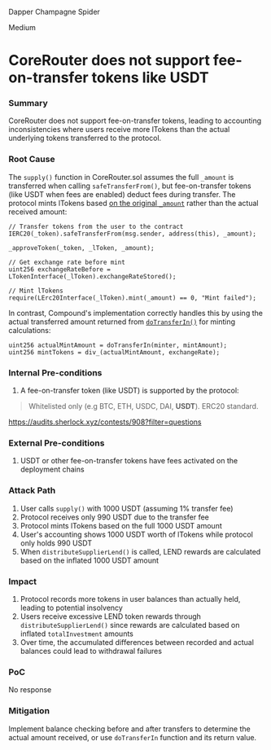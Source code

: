 Dapper Champagne Spider

Medium

# CoreRouter does not support fee-on-transfer tokens like USDT

### Summary

CoreRouter does not support fee-on-transfer tokens, leading to accounting inconsistencies where users receive more lTokens than the actual underlying tokens transferred to the protocol.

### Root Cause

The `supply()` function in CoreRouter.sol assumes the full `_amount` is transferred when calling `safeTransferFrom()`, but fee-on-transfer tokens (like USDT when fees are enabled) deduct fees during transfer. The protocol mints lTokens based [on the original `_amount`](https://github.com/sherlock-audit/2025-05-lend-audit-contest/blob/main/Lend-V2/src/LayerZero/CoreRouter.sol#L69) rather than the actual received amount:

```solidity
// Transfer tokens from the user to the contract
IERC20(_token).safeTransferFrom(msg.sender, address(this), _amount);

_approveToken(_token, _lToken, _amount);

// Get exchange rate before mint
uint256 exchangeRateBefore = LTokenInterface(_lToken).exchangeRateStored();

// Mint lTokens
require(LErc20Interface(_lToken).mint(_amount) == 0, "Mint failed");
```

In contrast, Compound's implementation correctly handles this by using the actual transferred amount returned from [`doTransferIn()`](https://github.com/sherlock-audit/2025-05-lend-audit-contest/blob/main/Lend-V2/src/LErc20.sol#L200) for minting calculations:

```solidity
uint256 actualMintAmount = doTransferIn(minter, mintAmount);
uint256 mintTokens = div_(actualMintAmount, exchangeRate);
```

### Internal Pre-conditions

1. A fee-on-transfer token (like USDT) is supported by the protocol:
> Whitelisted only (e.g BTC, ETH, USDC, DAI, **USDT**). ERC20 standard.

https://audits.sherlock.xyz/contests/908?filter=questions

### External Pre-conditions

1. USDT or other fee-on-transfer tokens have fees activated on the deployment chains

### Attack Path

1. User calls `supply()` with 1000 USDT (assuming 1% transfer fee)
2. Protocol receives only 990 USDT due to the transfer fee
3. Protocol mints lTokens based on the full 1000 USDT amount
4. User's accounting shows 1000 USDT worth of lTokens while protocol only holds 990 USDT
5. When `distributeSupplierLend()` is called, LEND rewards are calculated based on the inflated 1000 USDT amount

### Impact

1. Protocol records more tokens in user balances than actually held, leading to potential insolvency
2. Users receive excessive LEND token rewards through `distributeSupplierLend()` since rewards are calculated based on inflated `totalInvestment` amounts
3. Over time, the accumulated differences between recorded and actual balances could lead to withdrawal failures

### PoC

No response

### Mitigation

Implement balance checking before and after transfers to determine the actual amount received, or use `doTransferIn` function and its return value.